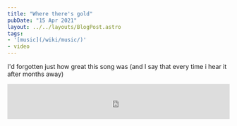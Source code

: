 ```yaml
---
title: "Where there's gold"
pubDate: "15 Apr 2021"
layout: ../../layouts/BlogPost.astro
tags:
- '[music](/wiki/music/)'
- video
---
```


I'd forgotten just how great this song was (and I say that every time i hear it after months away)

<iframe src="https://open.spotify.com/embed/track/7LO3szJa9td3ea8T0DyrTg" width="100%" height="80" frameBorder="0" allowtransparency="true" allow="encrypted-media"></iframe>
